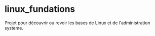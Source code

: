 # linux_fundations
Projet pour découvrir ou revoir les bases de Linux et de l'administration système.
